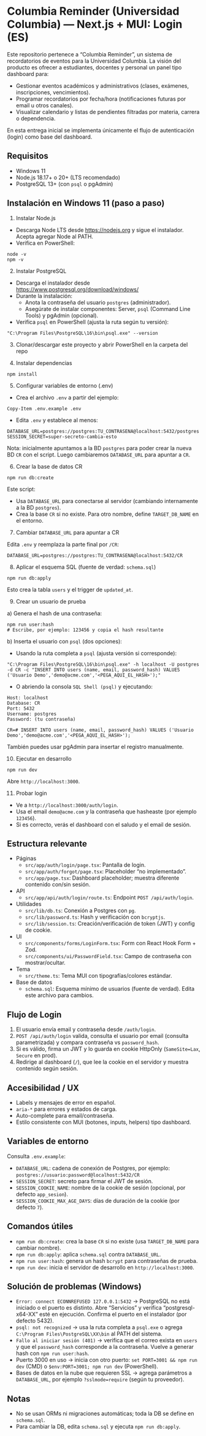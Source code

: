 # Columbia Reminder (Universidad Columbia) — Next.js + MUI: Login (ES)

Este repositorio pertenece a “Columbia Reminder”, un sistema de recordatorios de eventos para la Universidad Columbia. La visión del producto es ofrecer a estudiantes, docentes y personal un panel tipo dashboard para:

- Gestionar eventos académicos y administrativos (clases, exámenes, inscripciones, vencimientos).
- Programar recordatorios por fecha/hora (notificaciones futuras por email u otros canales).
- Visualizar calendario y listas de pendientes filtradas por materia, carrera o dependencia.

En esta entrega inicial se implementa únicamente el flujo de autenticación (login) como base del dashboard.

## Requisitos

- Windows 11
- Node.js 18.17+ o 20+ (LTS recomendado)
- PostgreSQL 13+ (con `psql` o pgAdmin)

## Instalación en Windows 11 (paso a paso)

1) Instalar Node.js

- Descarga Node LTS desde https://nodejs.org y sigue el instalador. Acepta agregar Node al PATH.
- Verifica en PowerShell:

```
node -v
npm -v
```

2) Instalar PostgreSQL

- Descarga el instalador desde https://www.postgresql.org/download/windows/
- Durante la instalación:
  - Anota la contraseña del usuario `postgres` (administrador).
  - Asegúrate de instalar componentes: Server, `psql` (Command Line Tools) y pgAdmin (opcional).
- Verifica `psql` en PowerShell (ajusta la ruta según tu versión):

```
"C:\Program Files\PostgreSQL\16\bin\psql.exe" --version
```

3) Clonar/descargar este proyecto y abrir PowerShell en la carpeta del repo

4) Instalar dependencias

```
npm install
```

5) Configurar variables de entorno (.env)

- Crea el archivo `.env` a partir del ejemplo:

```
Copy-Item .env.example .env
```

- Edita `.env` y establece al menos:

```
DATABASE_URL=postgres://postgres:TU_CONTRASENA@localhost:5432/postgres
SESSION_SECRET=super-secreto-cambia-esto
```

Nota: inicialmente apuntamos a la BD `postgres` para poder crear la nueva BD `CR` con el script. Luego cambiaremos `DATABASE_URL` para apuntar a `CR`.

6) Crear la base de datos CR

```
npm run db:create
```

Este script:
- Usa `DATABASE_URL` para conectarse al servidor (cambiando internamente a la BD `postgres`).
- Crea la base `CR` si no existe. Para otro nombre, define `TARGET_DB_NAME` en el entorno.

7) Cambiar `DATABASE_URL` para apuntar a CR

Edita `.env` y reemplaza la parte final por `/CR`:

```
DATABASE_URL=postgres://postgres:TU_CONTRASENA@localhost:5432/CR
```

8) Aplicar el esquema SQL (fuente de verdad: `schema.sql`)

```
npm run db:apply
```

Esto crea la tabla `users` y el trigger de `updated_at`.

9) Crear un usuario de prueba

a) Genera el hash de una contraseña:

```
npm run user:hash
# Escribe, por ejemplo: 123456 y copia el hash resultante
```

b) Inserta el usuario con `psql` (dos opciones):

- Usando la ruta completa a `psql` (ajusta versión si corresponde):

```
"C:\Program Files\PostgreSQL\16\bin\psql.exe" -h localhost -U postgres -d CR -c "INSERT INTO users (name, email, password_hash) VALUES ('Usuario Demo','demo@acme.com','<PEGA_AQUI_EL_HASH>');"
```

- O abriendo la consola `SQL Shell (psql)` y ejecutando:

```
Host: localhost
Database: CR
Port: 5432
Username: postgres
Password: (tu contraseña)

CR=# INSERT INTO users (name, email, password_hash) VALUES ('Usuario Demo','demo@acme.com','<PEGA_AQUI_EL_HASH>');
```

También puedes usar pgAdmin para insertar el registro manualmente.

10) Ejecutar en desarrollo

```
npm run dev
```

Abre `http://localhost:3000`.

11) Probar login

- Ve a `http://localhost:3000/auth/login`.
- Usa el email `demo@acme.com` y la contraseña que hasheaste (por ejemplo `123456`).
- Si es correcto, verás el dashboard con el saludo y el email de sesión.

## Estructura relevante

- Páginas
  - `src/app/auth/login/page.tsx`: Pantalla de login.
  - `src/app/auth/forgot/page.tsx`: Placeholder “no implementado”.
  - `src/app/page.tsx`: Dashboard placeholder; muestra diferente contenido con/sin sesión.
- API
  - `src/app/api/auth/login/route.ts`: Endpoint `POST /api/auth/login`.
- Utilidades
  - `src/lib/db.ts`: Conexión a Postgres con `pg`.
  - `src/lib/password.ts`: Hash y verificación con `bcryptjs`.
  - `src/lib/session.ts`: Creación/verificación de token (JWT) y config de cookie.
- UI
  - `src/components/forms/LoginForm.tsx`: Form con React Hook Form + Zod.
  - `src/components/ui/PasswordField.tsx`: Campo de contraseña con mostrar/ocultar.
- Tema
  - `src/theme.ts`: Tema MUI con tipografías/colores estándar.
- Base de datos
  - `schema.sql`: Esquema mínimo de usuarios (fuente de verdad). Edita este archivo para cambios.

## Flujo de Login

1. El usuario envía email y contraseña desde `/auth/login`.
2. `POST /api/auth/login` valida, consulta el usuario por email (consulta parametrizada) y compara contraseña vs `password_hash`.
3. Si es válido, firma un JWT y lo guarda en cookie HttpOnly (`SameSite=Lax`, `Secure` en prod).
4. Redirige al dashboard (`/`), que lee la cookie en el servidor y muestra contenido según sesión.

## Accesibilidad / UX

- Labels y mensajes de error en español.
- `aria-*` para errores y estados de carga.
- Auto-complete para email/contraseña.
- Estilo consistente con MUI (botones, inputs, helpers) tipo dashboard.

## Variables de entorno

Consulta `.env.example`:

- `DATABASE_URL`: cadena de conexión de Postgres, por ejemplo: `postgres://usuario:password@localhost:5432/CR`
- `SESSION_SECRET`: secreto para firmar el JWT de sesión.
- `SESSION_COOKIE_NAME`: nombre de la cookie de sesión (opcional, por defecto `app_sesion`).
- `SESSION_COOKIE_MAX_AGE_DAYS`: días de duración de la cookie (por defecto `7`).

## Comandos útiles

- `npm run db:create`: crea la base `CR` si no existe (usa `TARGET_DB_NAME` para cambiar nombre).
- `npm run db:apply`: aplica `schema.sql` contra `DATABASE_URL`.
- `npm run user:hash`: genera un hash `bcrypt` para contraseñas de prueba.
- `npm run dev`: inicia el servidor de desarrollo en `http://localhost:3000`.

## Solución de problemas (Windows)

- `Error: connect ECONNREFUSED 127.0.0.1:5432` → PostgreSQL no está iniciado o el puerto es distinto. Abre “Servicios” y verifica “postgresql-x64-XX” esté en ejecución. Confirma el puerto en el instalador (por defecto 5432).
- `psql: not recognized` → usa la ruta completa a `psql.exe` o agrega `C:\Program Files\PostgreSQL\XX\bin` al PATH del sistema.
- `Fallo al iniciar sesión (401)` → verifica que el correo exista en `users` y que el `password_hash` corresponde a la contraseña. Vuelve a generar hash con `npm run user:hash`.
- Puerto 3000 en uso → inicia con otro puerto: `set PORT=3001 && npm run dev` (CMD) o `$env:PORT=3001; npm run dev` (PowerShell).
- Bases de datos en la nube que requieren SSL → agrega parámetros a `DATABASE_URL`, por ejemplo `?sslmode=require` (según tu proveedor).

## Notas

- No se usan ORMs ni migraciones automáticas; toda la DB se define en `schema.sql`.
- Para cambiar la DB, edita `schema.sql` y ejecuta `npm run db:apply`.
